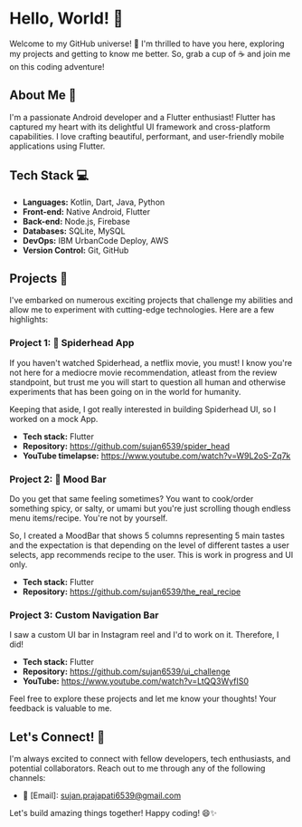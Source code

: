 # Hello, World! 👋

Welcome to my GitHub universe! 🌌 I'm thrilled to have you here, exploring my projects and getting to know me better. So, grab a cup of ☕ and join me on this coding adventure!

## About Me 🚀

I'm a passionate Android developer and a Flutter enthusiast! Flutter has captured my heart with its delightful UI framework and cross-platform capabilities. I love crafting beautiful, performant, and user-friendly mobile applications using Flutter.

## Tech Stack 💻

- **Languages:** Kotlin, Dart, Java, Python
- **Front-end:** Native Android, Flutter
- **Back-end:** Node.js, Firebase
- **Databases:** SQLite, MySQL
- **DevOps:** IBM UrbanCode Deploy, AWS 
- **Version Control:** Git, GitHub

## Projects 🚧

I've embarked on numerous exciting projects that challenge my abilities and allow me to experiment with cutting-edge technologies. Here are a few highlights:

### Project 1: 🌟 Spiderhead App

If you haven't watched Spiderhead, a netflix movie, you must! I know you're not here for a mediocre movie recommendation, atleast from the review standpoint, but trust me you will start to question all human and otherwise experiments that has been going on in the world for humanity.

Keeping that aside, I got really interested in building Spiderhead UI, so I worked on a mock App. 

- **Tech stack:** Flutter
- **Repository:** https://github.com/sujan6539/spider_head
- **YouTube timelapse:** https://www.youtube.com/watch?v=W9L2oS-Zq7k

### Project 2: 🤖 Mood Bar

Do you get that same feeling sometimes? You want to cook/order something spicy, or salty, or umami but you're just scrolling though endless menu items/recipe. You're not by yourself.

So, I created a MoodBar that shows 5 columns representing 5 main tastes and the expectation is that depending on the level of different tastes a user selects, app recommends recipe to the user. This is work in progress and UI only.

- **Tech stack:** Flutter
- **Repository:** https://github.com/sujan6539/the_real_recipe

### Project 3: Custom Navigation Bar

I saw a custom UI bar in Instagram reel and I'd to work on it. Therefore, I did!

- **Tech stack:** Flutter
- **Repository:** https://github.com/sujan6539/ui_challenge
- **YouTube:** https://www.youtube.com/watch?v=LtQQ3WyfIS0

Feel free to explore these projects and let me know your thoughts! Your feedback is valuable to me.

## Let's Connect! 🤝

I'm always excited to connect with fellow developers, tech enthusiasts, and potential collaborators. Reach out to me through any of the following channels:

- 📧 [Email]: sujan.prajapati6539@gmail.com

Let's build amazing things together! Happy coding! 😄✨

<!--
**sujan6539/sujan6539** is a ✨ _special_ ✨ repository because its `README.md` (this file) appears on your GitHub profile.

Here are some ideas to get you started:

- 🔭 I’m currently working on ...
- 🌱 I’m currently learning ...
- 👯 I’m looking to collaborate on ...
- 🤔 I’m looking for help with ...
- 💬 Ask me about ...
- 📫 How to reach me: ...
- 😄 Pronouns: ...
- ⚡ Fun fact: ...
-->
